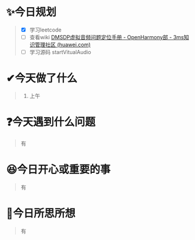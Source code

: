 # ✨今日规划

> - [X] 学习leetcode
> - [ ] 查看wiki  [DMSDP虚拟音频问题定位手册 - OpenHarmony部 - 3ms知识管理社区 (huawei.com)](http://3ms.huawei.com/hi/group/2844405/wiki_6060424.html)
> - [ ] 学习源码 startVitualAudio

# ✔今天做了什么

> 1. 上午

# ❓今天遇到什么问题

> 有

# 😆今日开心或重要的事

> 有

# 🤔今日所思所想

> 有
>
